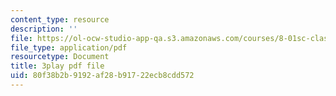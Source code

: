 ```yaml
---
content_type: resource
description: ''
file: https://ol-ocw-studio-app-qa.s3.amazonaws.com/courses/8-01sc-classical-mechanics-fall-2016/80f38b2b9192af28b91722ecb8cdd572_l_NW5pPXhg4.pdf
file_type: application/pdf
resourcetype: Document
title: 3play pdf file
uid: 80f38b2b-9192-af28-b917-22ecb8cdd572
---
```


